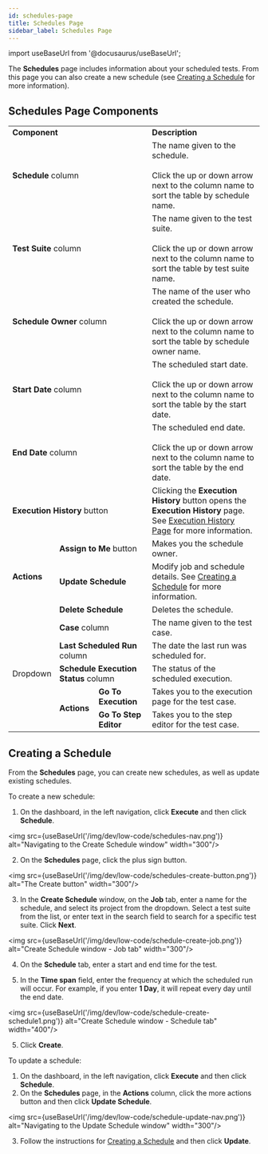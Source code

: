 ```yaml
---
id: schedules-page
title: Schedules Page
sidebar_label: Schedules Page
---
```


import useBaseUrl from '@docusaurus/useBaseUrl';

The **Schedules** page includes information about your scheduled tests. From this page you can also create a new schedule (see [Creating a Schedule](#creating-a-schedule) for more information).

## Schedules Page Components

<table>
  <tr>
    <td colspan='3'><b>Component</b>
    </td>
    <td><b>Description</b>
    </td>
  </tr>
  <tr>
    <td colspan='3'><b>Schedule</b> column
    </td>
    <td>The name given to the schedule.<br/><br/>Click the up or down arrow next to the column name to sort the table by schedule name.
    </td>
  </tr>
  <tr>
    <td colspan='3'><b>Test Suite</b> column
    </td>
    <td>The name given to the test suite.<br/><br/>Click the up or down arrow next to the column name to sort the table by test suite name.
    </td>
  </tr>
  <tr>
    <td colspan='3'><b>Schedule Owner</b> column
    </td>
    <td>The name of the user who created the schedule.<br/><br/>Click the up or down arrow next to the column name to sort the table by schedule owner name.
    </td>
  </tr>
  <tr>
    <td colspan='3'><b>Start Date</b> column
    </td>
    <td>The scheduled start date.<br/><br/>Click the up or down arrow next to the column name to sort the table by the start date.
    </td>
  </tr>
  <tr>
    <td colspan='3'><b>End Date</b> column
    </td>
    <td>The scheduled end date.<br/><br/>Click the up or down arrow next to the column name to sort the table by the end date.
    </td>
  </tr>
  <tr>
    <td colspan='3'><b>Execution History</b> button
    </td>
    <td>Clicking the <b>Execution History</b> button opens the <b>Execution History</b> page. See <a href="/dev/low-code/execute/execution-history-page">Execution History Page</a> for more information.
    </td>
  </tr>
  <tr>
    <td rowspan='3'><b>Actions</b>
    </td>
    <td colspan='2'><b>Assign to Me</b> button
    </td>
    <td>Makes you the schedule owner.
    </td>
  </tr>
  <tr>
    <td colspan='2'><b>Update Schedule</b>
    </td>
    <td>Modify job and schedule details. See <a href="#creating-a-schedule">Creating a Schedule</a> for more information.
    </td>
  </tr>
  <tr>
    <td colspan='2'><b>Delete Schedule</b>
    </td>
    <td>Deletes the schedule.
    </td>
  </tr>
  <tr>
    <td rowspan='5'>Dropdown
    </td>
    <td colspan='2'><b>Case</b> column
    </td>
    <td>The name given to the test case.
    </td>
  </tr>
  <tr>
    <td colspan='2'><b>Last Scheduled Run</b> column
    </td>
    <td>The date the last run was scheduled for.
    </td>
  </tr>
  <tr>
    <td colspan='2'><b>Schedule Execution Status</b> column
    </td>
    <td>The status of the scheduled execution.
    </td>
  </tr>
  <tr>
    <td rowspan='2'><b>Actions</b>
    </td>
    <td><b>Go To Execution</b>
    </td>
    <td>Takes you to the execution page for the test case.
    </td>
  </tr>
  <tr>
    <td><b>Go To Step Editor</b>
    </td>
    <td>Takes you to the step editor for the test case.
    </td>
  </tr>
</table>

## Creating a Schedule
From the **Schedules** page, you can create new schedules, as well as update existing schedules.

To create a new schedule:
1. On the dashboard, in the left navigation, click **Execute** and then click **Schedule**.

<img src={useBaseUrl('/img/dev/low-code/schedules-nav.png')} alt="Navigating to the Create Schedule window" width="300"/>

2. On the **Schedules** page, click the plus sign button.

<img src={useBaseUrl('/img/dev/low-code/schedules-create-button.png')} alt="The Create button" width="300"/>

3. In the **Create Schedule** window, on the **Job** tab, enter a name for the schedule, and select its project from the dropdown. Select a test suite from the list, or enter text in the search field to search for a specific test suite. Click **Next**.

<img src={useBaseUrl('/img/dev/low-code/schedule-create-job.png')} alt="Create Schedule window - Job tab" width="300"/>

4. On the **Schedule** tab, enter a start and end time for the test.

5. In the **Time span** field, enter the frequency at which the scheduled run will occur. For example, if you enter **1 Day**, it will repeat every day until the end date.

<img src={useBaseUrl('/img/dev/low-code/schedule-create-schedule1.png')} alt="Create Schedule window - Schedule tab" width="400"/>

5. Click **Create**.

To update a schedule:
1. On the dashboard, in the left navigation, click **Execute** and then click **Schedule**.
2. On the **Schedules** page, in the **Actions** column, click the more actions button and then click **Update Schedule**.

<img src={useBaseUrl('/img/dev/low-code/schedule-update-nav.png')} alt="Navigating to the Update Schedule window" width="300"/>

3. Follow the instructions for [Creating a Schedule](#creating-a-schedule) and then click **Update**.
